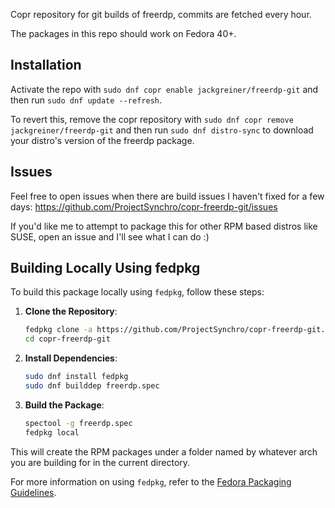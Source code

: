 Copr repository for git builds of freerdp, commits are fetched every hour.

The packages in this repo should work on Fedora 40+.



## Installation 

Activate the repo with `sudo dnf copr enable jackgreiner/freerdp-git` and then run `sudo dnf update --refresh`.

To revert this, remove the copr repository with `sudo dnf copr remove jackgreiner/freerdp-git` and then run `sudo dnf distro-sync` to download your distro's version of the freerdp package.


## Issues

Feel free to open issues when there are build issues I haven't fixed for a few days: https://github.com/ProjectSynchro/copr-freerdp-git/issues

If you'd like me to attempt to package this for other RPM based distros like SUSE, open an issue and I'll see what I can do :)

## Building Locally Using fedpkg

To build this package locally using `fedpkg`, follow these steps:

1. **Clone the Repository**:
    ```sh
    fedpkg clone -a https://github.com/ProjectSynchro/copr-freerdp-git.git
    cd copr-freerdp-git
    ```

2. **Install Dependencies**:
    ```sh
    sudo dnf install fedpkg
    sudo dnf builddep freerdp.spec
    ```

3. **Build the Package**:
    ```sh
    spectool -g freerdp.spec
    fedpkg local
    ```

This will create the RPM packages under a folder named by whatever arch you are building for in the current directory.

For more information on using `fedpkg`, refer to the [Fedora Packaging Guidelines](https://docs.fedoraproject.org/en-US/packaging-guidelines/).
